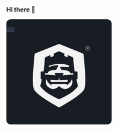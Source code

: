 ### Hi there 👋

<!--
**Anthony-Raf/anthony-raf** is a ✨ _special_ ✨ repository because its `README.md` (this file) appears on your GitHub profile.

Here are some ideas to get you started:

- 🔭 I’m currently working on ...
- 🌱 I’m currently learning ...
- 👯 I’m looking to collaborate on ...
- 🤔 I’m looking for help with ...
- 💬 Ask me about ...
- 📫 How to reach me: ...
- 😄 Pronouns: ...
- ⚡ Fun fact: ...
-->

<!--![Cover](https://github.com/Anthony-Raf/anthony-raf/blob/main/img/cover.png)-->
<img src="https://github.com/Anthony-Raf/anthony-raf/blob/main/img/cover.png" id="cover" style="border-radius: 12px">
